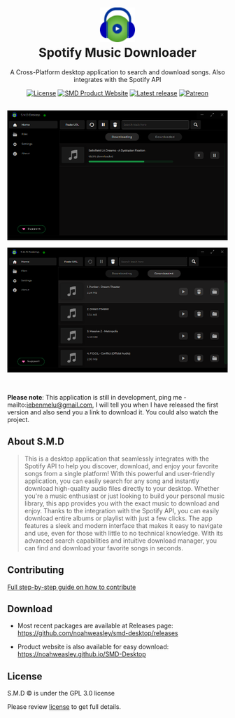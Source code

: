 <h1 align="center" style="border-bottom: none">
  <div>
    <a href="https://noahweasley.github.io/SMD-Desktop">
      <img src="docs/assets/app_icon.png" width="80" />
    </a>
  </div>
  Spotify Music Downloader
</h1>

<p align="center">
  A Cross-Platform desktop application to search and download songs. Also integrates with the Spotify API
</p>

<div align="center">
    <a href="https://github.com/noahweasley/SMD-desktop/blob/master/LICENSE"><img src="https://img.shields.io/github/license/noahweasley/smd-desktop" alt="License" /></a>  
    <a href="https://noahweasley.github.io/SMD-Desktop"><img src="https://img.shields.io/badge/docs-website-brightgreen.svg" alt="SMD Product Website" /></a>
     <a href=" https://github.com/noahweasley/smd-desktop/releases"><img src="https://img.shields.io/github/v/release/noahweasley/smd-desktop?label=latest%20release" alt="Latest release" /></a>
    <a href="https://www.patreon.com/noahweasley"><img src="https://img.shields.io/badge/sponsor-patreon-blue" alt="Patreon" /></a>
</div>

</br>
<p align="center">
  <a href="https://noahweasley.github.io/SMD-Desktop" target="_blank"
    ><img src="assets/screenshots/Screenshot 1.png" alt="Buy Noah A Coffee" />
  </a>

<a href="https://noahweasley.github.io/SMD-Desktop" target="_blank"
    ><img src="assets/screenshots/Screenshot 2.png" alt="Buy Noah A Coffee" />
</a>

</p>
</br>

**Please note**: This application is still in development, ping me - mailto:iebenmelu@gmail.com, I will tell you when I have released the first version and also send you a link to download it. You could also watch the project.

## About S.M.D

> This is a desktop
> application that seamlessly integrates with the Spotify API to help you discover, download, and enjoy your favorite
> songs from a single platform! With this powerful and user-friendly application, you can easily search for any song
> and instantly download high-quality audio files directly to your desktop. Whether you're a music enthusiast or just
> looking to build your personal music library, this app provides you with the exact music to download and enjoy.
> Thanks to the integration with the Spotify API, you can easily download entire albums or playlist with just a few
> clicks. The app features a sleek and modern interface that makes it easy to navigate and use, even for those with
> little to no technical knowledge. With its advanced search capabilities and intuitive download manager, you can
> find and download your favorite songs in seconds.

## Contributing

[Full step-by-step guide on how to contribute](https://github.com/noahweasley/SMD-desktop/blob/master/contributing.md)

## Download

- Most recent packages are available at Releases page: https://github.com/noahweasley/smd-desktop/releases

- Product website is also available for easy download: https://noahweasley.github.io/SMD-Desktop

## License

S.M.D :copyright: is under the GPL 3.0 license

Please review [license](https://github.com/noahweasley/SMD-desktop/blob/master/license) to get full details.
